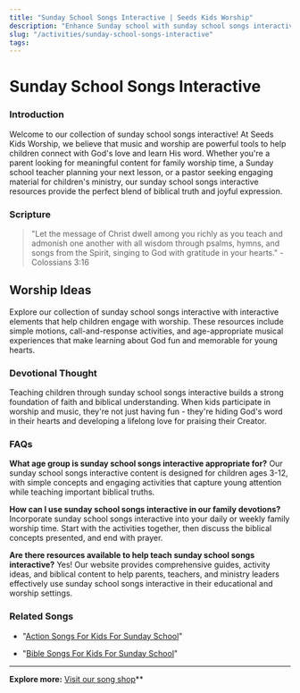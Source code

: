 ```yaml
---
title: "Sunday School Songs Interactive | Seeds Kids Worship"
description: "Enhance Sunday school with sunday school songs interactive that teach faith through music. Educational worship resources for children."
slug: "/activities/sunday-school-songs-interactive"
tags:
---
```


# Sunday School Songs Interactive

### Introduction

Welcome to our collection of sunday school songs interactive! At Seeds Kids Worship, we believe that music and worship are powerful tools to help children connect with God's love and learn His word. Whether you're a parent looking for meaningful content for family worship time, a Sunday school teacher planning your next lesson, or a pastor seeking engaging material for children's ministry, our sunday school songs interactive resources provide the perfect blend of biblical truth and joyful expression.

### Scripture

> "Let the message of Christ dwell among you richly as you teach and admonish one another with all wisdom through psalms, hymns, and songs from the Spirit, singing to God with gratitude in your hearts." - Colossians 3:16

## Worship Ideas

Explore our collection of sunday school songs interactive with interactive elements that help children engage with worship. These resources include simple motions, call-and-response activities, and age-appropriate musical experiences that make learning about God fun and memorable for young hearts.

### Devotional Thought

Teaching children through sunday school songs interactive builds a strong foundation of faith and biblical understanding. When kids participate in worship and music, they're not just having fun - they're hiding God's word in their hearts and developing a lifelong love for praising their Creator.

### FAQs

**What age group is sunday school songs interactive appropriate for?**
Our sunday school songs interactive content is designed for children ages 3-12, with simple concepts and engaging activities that capture young attention while teaching important biblical truths.

**How can I use sunday school songs interactive in our family devotions?**
Incorporate sunday school songs interactive into your daily or weekly family worship time. Start with the activities together, then discuss the biblical concepts presented, and end with prayer.

**Are there resources available to help teach sunday school songs interactive?**
Yes! Our website provides comprehensive guides, activity ideas, and biblical content to help parents, teachers, and ministry leaders effectively use sunday school songs interactive in their educational and worship settings.

### Related Songs

- "[Action Songs For Kids For Sunday School](/activities/action-songs-for-kids-for-sunday-school/)"

- "[Bible Songs For Kids For Sunday School](/activities/bible-songs-for-kids-for-sunday-school/)"

---

**Explore more:** [Visit our song shop](https://seedskidsworship.com/shop)**

<!-- Schema Markup -->
<script type="application/ld+json">
{
  "@context": "https://schema.org",
  "@type": "MusicRecording",
  "name": "Sunday School Songs Interactive",
  "byArtist": {
    "@type": "MusicGroup",
    "name": "Seeds Kids Worship"
  },
  "isFamilyFriendly": true,
  "url": "https://seedskidsworship.com/activities/sunday-school-songs-interactive/"
}
</script>